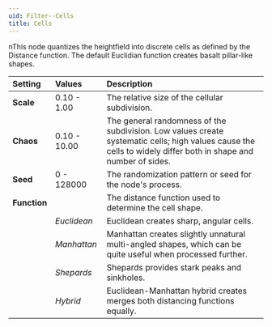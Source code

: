 ```yaml
---
uid: Filter--Cells
title: Cells
---
```


nThis node quantizes the heightfield into discrete cells as defined by the Distance function. The default Euclidian function creates basalt pillar-like shapes.


| Setting      | Values       | Description                                                                                                                                                    |
| :----------- | :----------- | :------------------------------------------------------------------------------------------------------------------------------------------------------------- |
| **Scale**    | 0.10 - 1.00  | The relative size of the cellular subdivision.                                                                                                                 |
| **Chaos**    | 0.10 - 10.00 | The general randomness of the subdivision. Low values create systematic cells; high values cause the cells to widely differ both in shape and number of sides. |
| **Seed**     | 0 - 128000   | The randomization pattern or seed for the node's process.                                                                                                      |
| **Function** |              | The distance function used to determine the cell shape.                                                                                                        |
|              | *Euclidean*  | Euclidean creates sharp, angular cells.                                                                                                                        |
|              | *Manhattan*  | Manhattan creates slightly unnatural multi-angled shapes, which can be quite useful when processed further.                                                    |
|              | *Shepards*   | Shepards provides stark peaks and sinkholes.                                                                                                                   |
|              | *Hybrid*     | Euclidean-Manhattan hybrid creates merges both distancing functions equally.                                                                                   |



